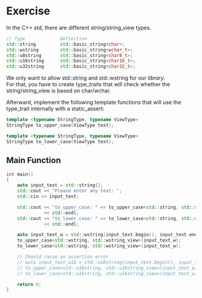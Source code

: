 # Exercise

In the C++ std, there are different string/string_view types.

```cpp
// Type             Definition
std::string         std::basic_string<char>;
std::wstring        std::basic_string<wchar_t>;
std::u8string       std::basic_string<char8_t>;
std::u16string      std::basic_string<char16_t>;
std::u32string      std::basic_string<char32_t>;
```

We only want to allow std::string and std::wstring for our *library*.  
For that, you have to create type_traits that will check whether the string/string_view is based on char/wchar.  

Afterward, implement the following template functions that will use the type_trait internally with a static_assert:

```cpp
template <typename StringType, typename ViewType>
StringType to_upper_case(ViewType text);

template <typename StringType, typename ViewType>
StringType to_lower_case(ViewType text);
```

## Main Function

```cpp
int main()
{
    auto input_text = std::string{};
    std::cout << "Please enter any text: ";
    std::cin >> input_text;

    std::cout << "to_upper_case: " << to_upper_case<std::string, std::string_view>(input_text)
              << std::endl;
    std::cout << "to_lower_case: " << to_lower_case<std::string, std::string_view>(input_text)
              << std::endl;

    auto input_text_w = std::wstring(input_text.begin(), input_text.end());
    to_upper_case<std::wstring, std::wstring_view>(input_text_w);
    to_lower_case<std::wstring, std::wstring_view>(input_text_w);

    // Should raise an assertion error
    // auto input_text_u16 = std::u16string(input_text.begin(), input_text.end());
    // to_upper_case<std::u16string, std::u16string_view>(input_text_w);
    // to_lower_case<std::u16string, std::u16string_view>(input_text_w);

    return 0;
}
```
